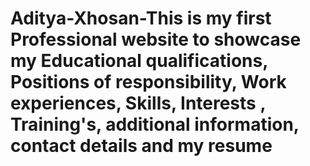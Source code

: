 # Aditya-Xhosan-This is my first Professional website to showcase my Educational qualifications, Positions of responsibility, Work experiences, Skills, Interests , Training's, additional information, contact details and my resume 
